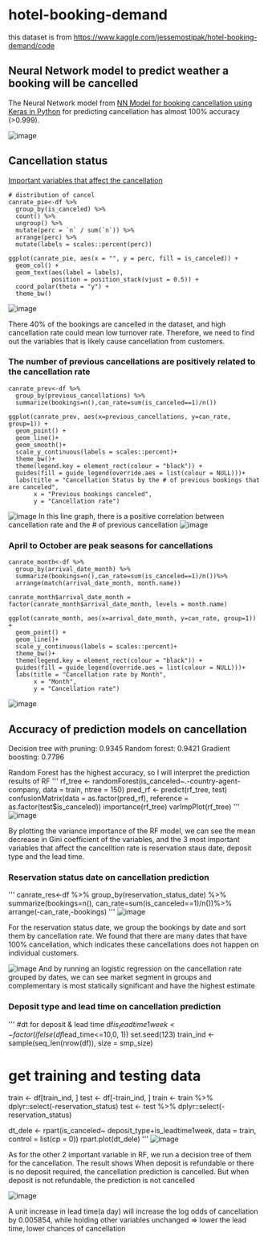 # hotel-booking-demand
this dataset is from https://www.kaggle.com/jessemostipak/hotel-booking-demand/code
## Neural Network model to predict weather a booking will be cancelled
The Neural Network model from [NN Model for booking cancellation using Keras in Python](https://github.com/WongYTem/hotel-booking-demand/blob/main/NN%20Model%20for%20booking%20cancellation%20using%20Keras%20in%20Python.py) for predicting cancellation has almost 100% accuracy (>0.999). 

![image](https://user-images.githubusercontent.com/97471111/149686770-2e470cb5-9d47-4bc6-8274-3be0dd346003.png)

##  Cancellation status 
[Important variables that affect the cancellation](https://github.com/WongYTem/hotel-booking-demand/blob/main/Important%20variables%20that%20affect%20the%20cancellation%20.R)
 
```
# distribution of cancel
canrate_pie<-df %>% 
  group_by(is_canceled) %>%
  count() %>% 
  ungroup() %>% 
  mutate(perc = `n` / sum(`n`)) %>% 
  arrange(perc) %>%
  mutate(labels = scales::percent(perc))

ggplot(canrate_pie, aes(x = "", y = perc, fill = is_canceled)) +
  geom_col() +
  geom_text(aes(label = labels),
            position = position_stack(vjust = 0.5)) +
  coord_polar(theta = "y") +
  theme_bw()
```
![image](https://user-images.githubusercontent.com/97471111/149841280-149a826e-a978-4359-b1b1-e6b69eae0d99.png)

There 40% of the bookings are cancelled in the dataset, and high cancellation rate could mean low turnover rate. Therefore, we need to find out the variables that is likely cause cancellation from customers.

###   The number of previous cancellations are positively related to the cancellation rate
```
canrate_prev<-df %>% 
  group_by(previous_cancellations) %>%
  summarize(bookings=n(),can_rate=sum(is_canceled==1)/n())

ggplot(canrate_prev, aes(x=previous_cancellations, y=can_rate, group=1)) +
  geom_point() +
  geom_line()+
  geom_smooth()+
  scale_y_continuous(labels = scales::percent)+
  theme_bw()+
  theme(legend.key = element_rect(colour = "black")) +
  guides(fill = guide_legend(override.aes = list(colour = NULL)))+
  labs(title = "Cancellation Status by the # of previous bookings that are canceled",
       x = "Previous bookings canceled",
       y = "Cancellation rate")
```
![image](https://user-images.githubusercontent.com/97471111/149841712-ecddb59d-b6da-4368-8e0c-ae29c177a9f5.png)
In this line graph, there is a positive correlation between cancellation rate and the # of previous cancellation
![image](https://user-images.githubusercontent.com/97471111/150013585-554dc80c-4bfa-4e71-b379-8c0a9214d449.png)


###  April to October are peak seasons for cancellations
```
canrate_month<-df %>% 
  group_by(arrival_date_month) %>%
  summarize(bookings=n(),can_rate=sum(is_canceled==1)/n())%>%
  arrange(match(arrival_date_month, month.name))

canrate_month$arrival_date_month = factor(canrate_month$arrival_date_month, levels = month.name)

ggplot(canrate_month, aes(x=arrival_date_month, y=can_rate, group=1)) +
  geom_point() +
  geom_line()+
  scale_y_continuous(labels = scales::percent)+
  theme_bw()+
  theme(legend.key = element_rect(colour = "black")) +
  guides(fill = guide_legend(override.aes = list(colour = NULL)))+
  labs(title = "Cancellation rate by Month",
       x = "Month",
       y = "Cancellation rate")
```
![image](https://user-images.githubusercontent.com/97471111/149841809-32a33cd9-24f4-47f9-99fd-86b664275479.png)

## Accuracy of prediction models on cancellation
 Decision tree with pruning: 0.9345
 Random forest: 0.9421
 Gradient boosting: 0.7796
 
 Random Forest has the highest accuracy, so I will interpret the prediction results of RF 
 '''
 rf_tree <- randomForest(is_canceled~.-country-agent-company, data = train, ntree = 150)
pred_rf <- predict(rf_tree, test)
confusionMatrix(data = as.factor(pred_rf), 
                reference = as.factor(test$is_canceled))
importance(rf_tree)
varImpPlot(rf_tree)
 '''
 ![image](https://user-images.githubusercontent.com/97471111/150013951-438245e8-4dff-4858-8d86-11c02b1f2c58.png)

By plotting the variance importance of the RF model, we can see the mean decrease in Gini coefficient of the variables, and the 3 most important variables that affect the cancelltion rate is reservation staus date, deposit type and the lead time.

###   Reservation status date on cancellation prediction
'''
canrate_res<-df %>% 
  group_by(reservation_status_date) %>%
  summarize(bookings=n(), can_rate=sum(is_canceled==1)/n())%>%
  arrange(-can_rate,-bookings)
'''
![image](https://user-images.githubusercontent.com/97471111/150014161-5a585a29-6c90-4497-bd4d-7cb6629276ac.png)

For the reservation status date, we group the bookings by date and sort them by cancellation rate. We found that there are many dates that have 100% cancellation, which indicates these cancellations does not happen on individual customers. 

![image](https://user-images.githubusercontent.com/97471111/150014248-a99c7f23-84fe-48ff-80ea-9f0674904cb5.png)
And by running an logistic regression on the cancellation rate grouped by dates, we can see market segment in groups and complementary is most statically significant and have the highest estimate


###   Deposit type and lead time on cancellation prediction
'''
#dt for deposit & lead time
df$is_leadtime1week <-factor(ifelse(df$lead_time<=10,0, 1))
set.seed(123)
train_ind <- sample(seq_len(nrow(df)), size = smp_size)
# get training and testing data
train <- df[train_ind, ]
test <- df[-train_ind, ]
train <- train  %>% dplyr::select(-reservation_status)
test <- test  %>% dplyr::select(-reservation_status)

dt_dele <- rpart(is_canceled~ deposit_type+is_leadtime1week, data = train, control = list(cp = 0))
rpart.plot(dt_dele)
'''
![image](https://user-images.githubusercontent.com/97471111/150015840-fa4b1c62-0da9-4ca8-9a7c-7adb6946609d.png)


As for the other 2 important variable in RF, we run a decision tree of them for the cancellation. The result shows When deposit is refundable or there is no deposit required, the cancellation prediction is cancelled. But when deposit is not refundable, the prediction is not cancelled

![image](https://user-images.githubusercontent.com/97471111/150015900-d1245d0d-5102-4c8c-a08b-a20e3ff170a8.png)

A unit increase in lead time(a day) will increase the log odds of cancellation by 0.005854, while holding other variables unchanged
⇒ lower the lead time, lower chances of cancellation
